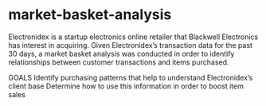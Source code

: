 # market-basket-analysis

Electronidex is a startup electronics online retailer that Blackwell Electronics has interest in acquiring. Given Electronidex’s transaction data for the past 30 days, a market basket analysis was conducted in order to identify relationships between customer transactions and items purchased.

GOALS
Identify purchasing patterns that help to understand Electronidex’s client base
Determine how to use this information in order to boost item sales
